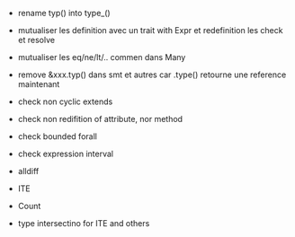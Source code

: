 - rename typ() into type_()
- mutualiser les definition avec un trait with Expr et redefinition les check et resolve
- mutualiser les eq/ne/lt/.. commen dans Many
- remove &xxx.typ() dans smt et autres car .type() retourne une reference maintenant

- check non cyclic extends
- check non redifition of attribute, nor method
- check bounded forall
- check expression interval
- alldiff
- ITE
- Count

- type intersectino for ITE and others